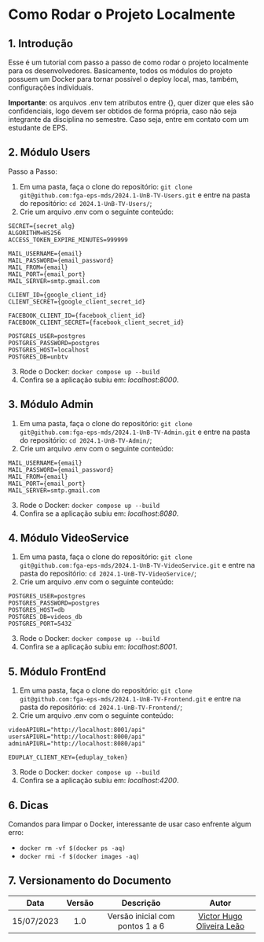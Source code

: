 # Como Rodar o Projeto Localmente

## 1. Introdução

Esse é um tutorial com passo a passo de como rodar o projeto localmente para os desenvolvedores. Basicamente, todos os módulos do projeto possuem um Docker para tornar possível o deploy local, mas, também, configurações individuais.

**Importante**: os arquivos .env tem atributos entre {}, quer dizer que eles são confidenciais, logo devem ser obtidos de forma própria, caso não seja integrante da disciplina no semestre. Caso seja, entre em contato com um estudante de EPS.

## 2. Módulo Users

Passo a Passo:

1. Em uma pasta, faça o clone do repositório: `git clone git@github.com:fga-eps-mds/2024.1-UnB-TV-Users.git` e entre na pasta do repositório: `cd 2024.1-UnB-TV-Users/`;
2. Crie um arquivo .env com o seguinte conteúdo:

```
SECRET={secret_alg}
ALGORITHM=HS256
ACCESS_TOKEN_EXPIRE_MINUTES=999999

MAIL_USERNAME={email}
MAIL_PASSWORD={email_password}
MAIL_FROM={email}
MAIL_PORT={email_port}
MAIL_SERVER=smtp.gmail.com

CLIENT_ID={google_client_id}
CLIENT_SECRET={google_client_secret_id}

FACEBOOK_CLIENT_ID={facebook_client_id}
FACEBOOK_CLIENT_SECRET={facebook_client_secret_id}

POSTGRES_USER=postgres
POSTGRES_PASSWORD=postgres
POSTGRES_HOST=localhost
POSTGRES_DB=unbtv
```

3. Rode o Docker: `docker compose up --build`
4. Confira se a aplicação subiu em: *localhost:8000*.

## 3. Módulo Admin

1. Em uma pasta, faça o clone do repositório: `git clone git@github.com:fga-eps-mds/2024.1-UnB-TV-Admin.git` e entre na pasta do repositório: `cd 2024.1-UnB-TV-Admin/`;
2. Crie um arquivo .env com o seguinte conteúdo:

```
MAIL_USERNAME={email}
MAIL_PASSWORD={email_password}
MAIL_FROM={email}
MAIL_PORT={email_port}
MAIL_SERVER=smtp.gmail.com
```

3. Rode o Docker: `docker compose up --build`
4. Confira se a aplicação subiu em: *localhost:8080*.

## 4. Módulo VideoService

1. Em uma pasta, faça o clone do repositório: `git clone git@github.com:fga-eps-mds/2024.1-UnB-TV-VideoService.git` e entre na pasta do repositório: `cd 2024.1-UnB-TV-VideoService/`;
2. Crie um arquivo .env com o seguinte conteúdo:

```
POSTGRES_USER=postgres
POSTGRES_PASSWORD=postgres
POSTGRES_HOST=db
POSTGRES_DB=videos_db
POSTGRES_PORT=5432
```

3. Rode o Docker: `docker compose up --build`
4. Confira se a aplicação subiu em: *localhost:8001*.

## 5. Módulo FrontEnd

1. Em uma pasta, faça o clone do repositório: `git clone git@github.com:fga-eps-mds/2024.1-UnB-TV-Frontend.git` e entre na pasta do repositório: `cd 2024.1-UnB-TV-Frontend/`;
2. Crie um arquivo .env com o seguinte conteúdo:

```
videoAPIURL="http://localhost:8001/api"
usersAPIURL="http://localhost:8000/api"
adminAPIURL="http://localhost:8080/api"

EDUPLAY_CLIENT_KEY={eduplay_token}
```

3. Rode o Docker: `docker compose up --build`
4. Confira se a aplicação subiu em: *localhost:4200*.

## 6. Dicas

Comandos para limpar o Docker, interessante de usar caso enfrente algum erro:

- ```docker rm -vf $(docker ps -aq)```
- ```docker rmi -f $(docker images -aq)```

## 7. Versionamento do Documento

| Data | Versão | Descrição | Autor |
| :-----: | :-------------: | :---------------: | :-: |
| 15/07/2023 | 1.0 | Versão inicial com pontos 1 a 6 | [Victor Hugo Oliveira Leão](https://github.com/victorleaoo) |
